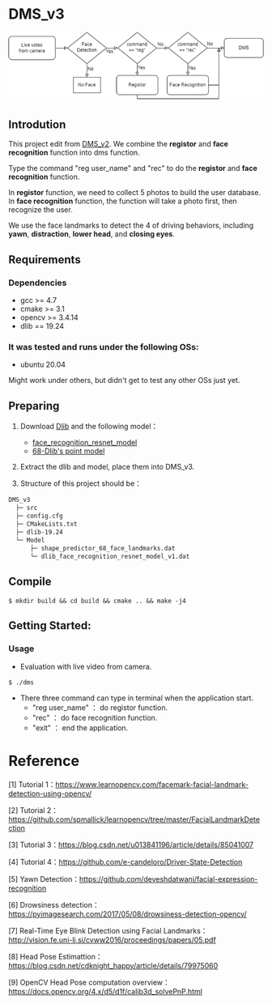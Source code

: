 # DMS_v3

![](fig/flow.png)

## Introdution
This project edit from [DMS_v2](https://github.com/qwe12345113/DMS_v2). We combine the **registor** and **face recognition** function into dms function. 

Type the command "reg user_name" and "rec" to do the **registor** and **face recognition** function. 

In **registor** function, we need to collect 5 photos to build the user database. In **face recognition** function, the function will take a photo first, then recognize the user.

We use the face landmarks to detect the 4 of driving behaviors, including **yawn**, **distraction**, **lower head**, and **closing eyes**.

## Requirements
### Dependencies
- gcc >= 4.7
- cmake >= 3.1
- opencv >= 3.4.14
- dlib == 19.24

### It was tested and runs under the following OSs:
- ubuntu 20.04

Might work under others, but didn't get to test any other OSs just yet.

## Preparing
1. Download [Dlib](http://dlib.net/) and the following model：
    - [face_recognition_resnet_model](https://github.com/davisking/dlib-models/blob/master/dlib_face_recognition_resnet_model_v1.dat.bz2)
    - [68-Dlib's point model](https://github.com/davisking/dlib-models/blob/master/shape_predictor_68_face_landmarks.dat.bz2)    

2. Extract the dlib and model, place them into DMS_v3. 
3. Structure of this project should be：
```
DMS_v3
  ├─ src  
  ├─ config.cfg
  ├─ CMakeLists.txt
  ├─ dlib-19.24
  └─ Model
      ├─ shape_predictor_68_face_landmarks.dat
      └─ dlib_face_recognition_resnet_model_v1.dat
```

## Compile
    $ mkdir build && cd build && cmake .. && make -j4

## Getting Started:
### Usage

* Evaluation with live video from camera.
```bash
$ ./dms
```

* There three command can type in terminal when the application start.
    - "reg user_name" ： do registor function.
    - "rec" ： do face recognition function.
    - "exit" ： end the application.

# Reference
[1] Tutorial 1：<https://www.learnopencv.com/facemark-facial-landmark-detection-using-opencv/>

[2] Tutorial 2：<https://github.com/spmallick/learnopencv/tree/master/FacialLandmarkDetection>

[3] Tutorial 3：<https://blog.csdn.net/u013841196/article/details/85041007>

[4] Tutorial 4：<https://github.com/e-candeloro/Driver-State-Detection>

[5] Yawn Detection：<https://github.com/deveshdatwani/facial-expression-recognition>

[6] Drowsiness detection：<https://pyimagesearch.com/2017/05/08/drowsiness-detection-opencv/>

[7] Real-Time Eye Blink Detection using Facial Landmarks：<http://vision.fe.uni-lj.si/cvww2016/proceedings/papers/05.pdf>

[8] Head Pose Estimattion：<https://blog.csdn.net/cdknight_happy/article/details/79975060>

[9] OpenCV Head Pose computation overview：<https://docs.opencv.org/4.x/d5/d1f/calib3d_solvePnP.html>
